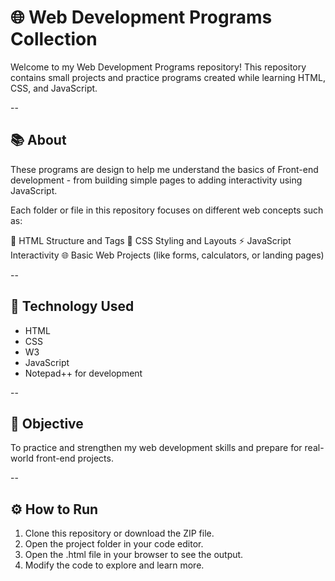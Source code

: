 # 🌐 Web Development Programs Collection

Welcome to my Web Development Programs repository!
This repository contains small projects and practice programs created while learning HTML, CSS, and JavaScript.

--

## 📚 About 

These programs are design to help me understand the basics of Front-end development - from building simple pages to adding interactivity using JavaScript. 

Each folder or file in this repository focuses on different web concepts such as:

🧱 HTML Structure and Tags
🎨 CSS Styling and Layouts
⚡ JavaScript Interactivity
🌐 Basic Web Projects (like forms, calculators, or landing pages)

--

## 🧩 Technology Used

- HTML
- CSS
- W3
- JavaScript
- Notepad++ for development

--

## 🎯 Objective

To practice and strengthen my web development skills and prepare for real-world front-end projects.

--

## ⚙️ How to Run

1. Clone this repository or download the ZIP file.
2. Open the project folder in your code editor.
3. Open the .html file in your browser to see the output.
4. Modify the code to explore and learn more.
  







